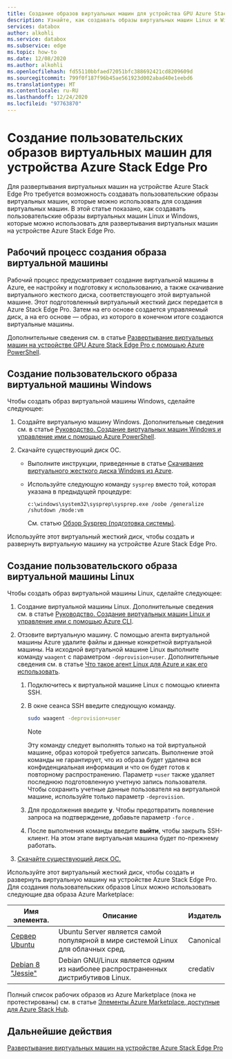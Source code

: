 ```yaml
---
title: Создание образов виртуальных машин для устройства GPU Azure Stack Edge Pro
description: Узнайте, как создавать образы виртуальных машин Linux и Windows для использования с устройством GPU Azure Stack Edge Pro.
services: databox
author: alkohli
ms.service: databox
ms.subservice: edge
ms.topic: how-to
ms.date: 12/08/2020
ms.author: alkohli
ms.openlocfilehash: fd55110bbfaed72051bfc388692421cd8209609d
ms.sourcegitcommit: 799f0f187f96b45ae561923d002abad40e1eebd6
ms.translationtype: MT
ms.contentlocale: ru-RU
ms.lasthandoff: 12/24/2020
ms.locfileid: "97763870"
---
```

# <a name="create-custom-vm-images-for-your-azure-stack-edge-pro-device"></a>Создание пользовательских образов виртуальных машин для устройства Azure Stack Edge Pro

<!--[!INCLUDE [applies-to-skus](../../includes/azure-stack-edge-applies-to-all-sku.md)]-->

Для развертывания виртуальных машин на устройстве Azure Stack Edge Pro требуется возможность создавать пользовательские образы виртуальных машин, которые можно использовать для создания виртуальных машин. В этой статье показано, как создавать пользовательские образы виртуальных машин Linux и Windows, которые можно использовать для развертывания виртуальных машин на устройстве Azure Stack Edge Pro.

## <a name="vm-image-workflow"></a>Рабочий процесс создания образа виртуальной машины

Рабочий процесс предусматривает создание виртуальной машины в Azure, ее настройку и подготовку к использованию, а также скачивание виртуального жесткого диска, соответствующего этой виртуальной машине. Этот подготовленный виртуальный жесткий диск передается в Azure Stack Edge Pro. Затем на его основе создается управляемый диск, а на его основе — образ, из которого в конечном итоге создаются виртуальные машины.   

Дополнительные сведения см. в статье [Развертывание виртуальных машин на устройстве GPU Azure Stack Edge Pro с помощью Azure PowerShell](azure-stack-edge-gpu-deploy-virtual-machine-powershell.md).


## <a name="create-a-windows-custom-vm-image"></a>Создание пользовательского образа виртуальной машины Windows

Чтобы создать образ виртуальной машины Windows, сделайте следующее:

1. Создайте виртуальную машину Windows. Дополнительные сведения см. в статье [Руководство. Создание виртуальных машин Windows и управление ими с помощью Azure PowerShell](../virtual-machines/windows/tutorial-manage-vm.md).

2. Скачайте существующий диск ОС.

    - Выполните инструкции, приведенные в статье [Скачивание виртуального жесткого диска Windows из Azure](../virtual-machines/windows/download-vhd.md).

    - Используйте следующую команду `sysprep` вместо той, которая указана в предыдущей процедуре:
    
        `c:\windows\system32\sysprep\sysprep.exe /oobe /generalize /shutdown /mode:vm`
   
       См. статью [Обзор Sysprep (подготовка системы)](/windows-hardware/manufacture/desktop/sysprep--system-preparation--overview).

Используйте этот виртуальный жесткий диск, чтобы создать и развернуть виртуальную машину на устройстве Azure Stack Edge Pro.

## <a name="create-a-linux-custom-vm-image"></a>Создание пользовательского образа виртуальной машины Linux

Чтобы создать образ виртуальной машины Linux, сделайте следующее:

1. Создание виртуальной машины Linux. Дополнительные сведения см. в статье [Руководство. Создание виртуальных машин Linux и управление ими с помощью Azure CLI](../virtual-machines/linux/tutorial-manage-vm.md).

1. Отзовите виртуальную машину. С помощью агента виртуальной машины Azure удалите файлы и данные конкретной виртуальной машины. На исходной виртуальной машине Linux выполните команду `waagent` с параметром `-deprovision+user`. Дополнительные сведения см. в статье [Что такое агент Linux для Azure и как его использовать](../virtual-machines/extensions/agent-linux.md).

    1. Подключитесь к виртуальной машине Linux c помощью клиента SSH.
    2. В окне сеанса SSH введите следующую команду.
       
        ```bash
        sudo waagent -deprovision+user
        ```
       > [!NOTE]
       > Эту команду следует выполнять только на той виртуальной машине, образ которой требуется записать. Выполнение этой команды не гарантирует, что из образа будет удалена вся конфиденциальная информация и что он будет готов к повторному распространению. Параметр `+user` также удаляет последнюю подготовленную учетную запись пользователя. Чтобы сохранить учетные данные пользователя на виртуальной машине, используйте только параметр `-deprovision`.
     
    3. Для продолжения введите **y**. Чтобы предотвратить появление запроса на подтверждение, добавьте параметр `-force` .
    4. После выполнения команды введите **выйти**, чтобы закрыть SSH-клиент.  На этом этапе виртуальная машина будет по-прежнему работать.


1. [Скачайте существующий диск ОС.](../virtual-machines/linux/download-vhd.md)

Используйте этот виртуальный жесткий диск, чтобы создать и развернуть виртуальную машину на устройстве Azure Stack Edge Pro. Для создания пользовательских образов Linux можно использовать следующие два образа Azure Marketplace:

|Имя элемента.  |Описание  |Издатель  |
|---------|---------|---------|
|[Сервер Ubuntu](https://azuremarketplace.microsoft.com/marketplace/apps/canonical.ubuntuserver) |Ubuntu Server является самой популярной в мире системой Linux для облачных сред.|Canonical|
|[Debian 8 "Jessie"](https://azuremarketplace.microsoft.com/marketplace/apps/credativ.debian) |Debian GNU/Linux является одним из наиболее распространенных дистрибутивов Linux.     |credativ|

Полный список рабочих образов из Azure Marketplace (пока не протестированы) см. в статье [Элементы Azure Marketplace, доступные для Azure Stack Hub](/azure-stack/operator/azure-stack-marketplace-azure-items?view=azs-1910).


## <a name="next-steps"></a>Дальнейшие действия

[Развертывание виртуальных машин на устройстве Azure Stack Edge Pro](azure-stack-edge-gpu-deploy-virtual-machine-powershell.md)